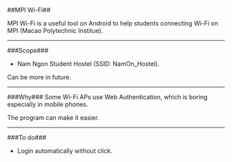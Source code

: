 ##MPI Wi-Fi##

MPI Wi-Fi is a useful tool on Android to help students connecting Wi-Fi on MPI (Macao Polytechnic Institue).

---

###Scope###
* Nam Ngon Student Hostel (SSID: NamOn_Hostel).

Can be more in future.

---

###Why###
Some Wi-Fi APs use Web Authentication, which is boring especially in mobile phones.

The program can make it easier.

---

###To do###
* Login automatically without click.